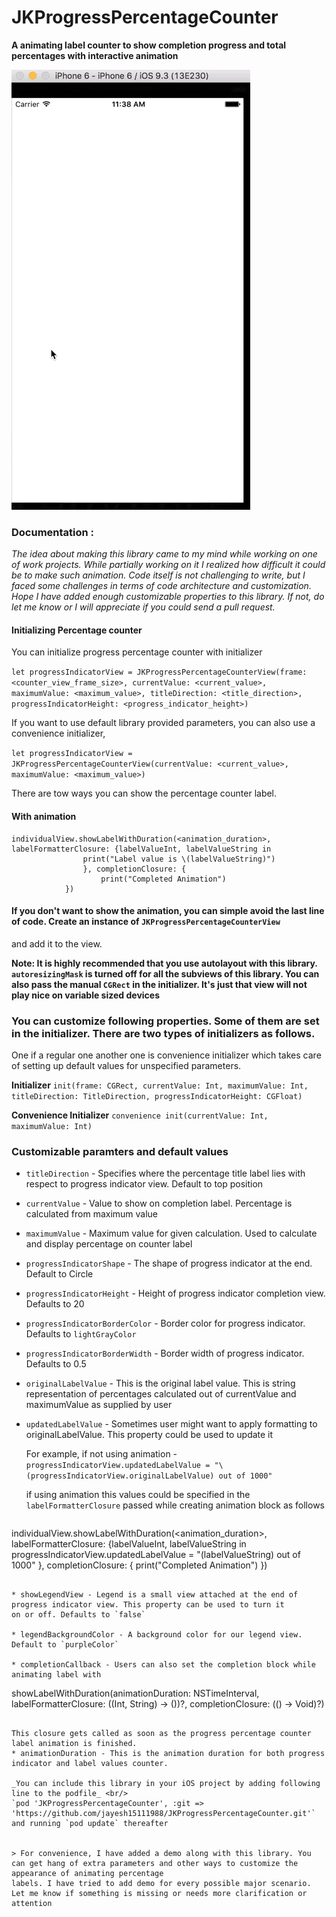 # JKProgressPercentageCounter
**A animating label counter to show completion progress and total percentages with interactive animation**

![alt text][ProgressPercentageCounter]

[ProgressPercentageCounter]: https://github.com/jayesh15111988/JKProgressPercentageCounter/blob/master/Progress_Indicator_Demo.gif "A demo for animated progress percentage counter label"

### Documentation : 

_The idea about making this library came to my mind while working on one of work projects. While partially working on it I realized how
difficult it could be to make such animation. Code itself is not challenging to write, but I faced some challenges in terms of code
architecture and customization. Hope I have added enough customizable properties to this library. If not, do let me know or 
I will appreciate if you could send a pull request._

#### Initializing Percentage counter

You can initialize progress percentage counter with initializer

`let progressIndicatorView = JKProgressPercentageCounterView(frame: <counter_view_frame_size>, currentValue: <current_value>, maximumValue: <maximum_value>, titleDirection: <title_direction>, progressIndicatorHeight: <progress_indicator_height>)`

If you want to use default library provided parameters, you can also use a convenience initializer,

`let progressIndicatorView = JKProgressPercentageCounterView(currentValue: <current_value>, maximumValue: <maximum_value>)`

There are tow ways you can show the percentage counter label.

#### With animation

```
individualView.showLabelWithDuration(<animation_duration>, labelFormatterClosure: {labelValueInt, labelValueString in
                print("Label value is \(labelValueString)")
                }, completionClosure: {
                    print("Completed Animation")
            })
```

#### If you don't want to show the animation, you can simple avoid the last line of code. Create an instance of `JKProgressPercentageCounterView`
and add it to the view.

__Note: It is highly recommended that you use autolayout with this library. `autoresizingMask` is turned off for all the subviews
of this library. You can also pass the manual `CGRect` in the initializer. It's just that view will not play nice on variable sized devices__

### You can customize following properties. Some of them are set in the initializer. There are two types of initializers as follows. 
One if a regular one another one is convenience initializer which takes care of setting up default values for unspecified parameters.

__Initializer__
`init(frame: CGRect, currentValue: Int, maximumValue: Int, titleDirection: TitleDirection, progressIndicatorHeight: CGFloat)`

__Convenience Initializer__
`convenience init(currentValue: Int, maximumValue: Int)`

### Customizable paramters and default values

* `titleDirection` - Specifies where the percentage title label lies with respect to progress indicator view. Default to top position
* `currentValue` - Value to show on completion label. Percentage is calculated from maximum value
* `maximumValue` - Maximum value for given calculation. Used to calculate and display percentage on counter label
* `progressIndicatorShape` - The shape of progress indicator at the end. Default to Circle
* `progressIndicatorHeight` - Height of progress indicator completion view. Defaults to 20
* `progressIndicatorBorderColor` - Border color for progress indicator. Defaults to `lightGrayColor`
* `progressIndicatorBorderWidth` - Border width of progress indicator. Defaults to 0.5
* `originalLabelValue` - This is the original label value. This is string representation of percentages calculated out of currentValue and maximumValue as supplied by user
* `updatedLabelValue` - Sometimes user might want to apply formatting to originalLabelValue. This property could be used to update it

   For example, if not using animation - 
   `progressIndicatorView.updatedLabelValue = "\(progressIndicatorView.originalLabelValue) out of 1000"`
   
   if using animation this values could be specified in the `labelFormatterClosure` passed while creating animation block as follows
   ```
individualView.showLabelWithDuration(<animation_duration>, labelFormatterClosure: {labelValueInt, labelValueString in
                progressIndicatorView.updatedLabelValue = "\(labelValueString) out of 1000"
                }, completionClosure: {
                    print("Completed Animation")
            })
   ``` 
  
* showLegendView - Legend is a small view attached at the end of progress indicator view. This property can be used to turn it
on or off. Defaults to `false`

* legendBackgroundColor - A background color for our legend view. Default to `purpleColor`

* completionCallback - Users can also set the completion block while animating label with

   ```
   showLabelWithDuration(animationDuration: NSTimeInterval, labelFormatterClosure: ((Int, String) -> ())?, completionClosure: (() -> Void)?)
   ```
   
   This closure gets called as soon as the progress percentage counter label animation is finished.
* animationDuration - This is the animation duration for both progress indicator and label values counter.

_You can include this library in your iOS project by adding following line to the podfile_ <br/>
 `pod 'JKProgressPercentageCounter', :git => 'https://github.com/jayesh15111988/JKProgressPercentageCounter.git'` and running `pod update` thereafter


> For convenience, I have added a demo along with this library. You can get hang of extra parameters and other ways to customize the appearance of animating percentage
labels. I have tried to add demo for every possible major scenario. Let me know if something is missing or needs more clarification or attention

